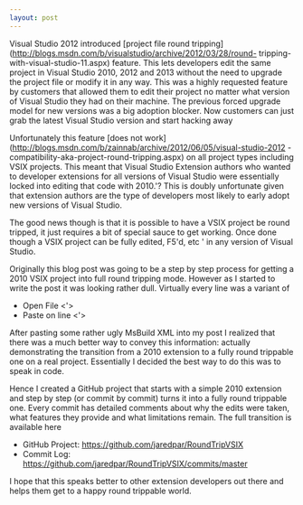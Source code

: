 ```yaml
---
layout: post
---
```

Visual Studio 2012 introduced [project file round
tripping](http://blogs.msdn.com/b/visualstudio/archive/2012/03/28/round-
tripping-with-visual-studio-11.aspx) feature. This lets developers edit the
same project in Visual Studio 2010, 2012 and 2013 without the need to upgrade
the project file or modify it in any way. This was a highly requested feature
by customers that allowed them to edit their project no matter what version of
Visual Studio they had on their machine. The previous forced upgrade model
for new versions was a big adoption blocker. Now customers can just grab the
latest Visual Studio version and start hacking away

Unfortunately this feature [does not
work](http://blogs.msdn.com/b/zainnab/archive/2012/06/05/visual-studio-2012
-compatibility-aka-project-round-tripping.aspx) on all project types including
VSIX projects. This meant that Visual Studio Extension authors who wanted to
developer extensions for all versions of Visual Studio were essentially locked
into editing that code with 2010.'? This is doubly unfortunate given that
extension authors are the type of developers most likely to early adopt new
versions of Visual Studio.

The good news though is that it is possible to have a VSIX project be round
tripped, it just requires a bit of special sauce to get working. Once done
though a VSIX project can be fully edited, F5'd, etc ' in any version of
Visual Studio.

Originally this blog post was going to be a step by step process for getting a
2010 VSIX project into full round tripping mode. However as I started to
write the post it was looking rather dull. Virtually every line was a variant
of

  * Open File <'>
  * Paste <this odd snippet> on line <'>

After pasting some rather ugly MsBuild XML into my post I realized that there
was a much better way to convey this information: actually demonstrating the
transition from a 2010 extension to a fully round trippable one on a real
project. Essentially I decided the best way to do this was to speak in code.

Hence I created a GitHub project that starts with a simple 2010 extension and
step by step (or commit by commit) turns it into a fully round trippable one.
Every commit has detailed comments about why the edits were taken, what
features they provide and what limitations remain. The full transition is
available here

  * GitHub Project: <https://github.com/jaredpar/RoundTripVSIX>
  * Commit Log: <https://github.com/jaredpar/RoundTripVSIX/commits/master>

I hope that this speaks better to other extension developers out there and
helps them get to a happy round trippable world.


